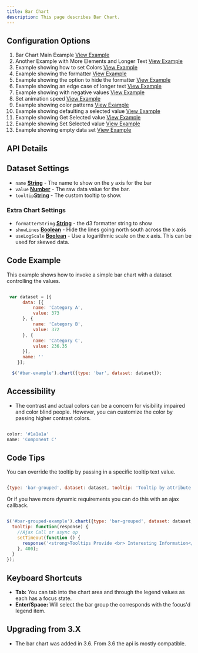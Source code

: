 ```yaml
---
title: Bar Chart  
description: This page describes Bar Chart.
---
```


## Configuration Options

1. Bar Chart Main Example [View Example]( ../components/bar/example-index)
2. Another Example with More Elements and Longer Text [View Example]( ../components/bar/example-alignment)
3. Example showing how to set Colors [View Example]( ../components/bar/example-colors)
4. Example showing the formatter [View Example]( ../components/bar/example-formatter)
5. Example showing the option to hide the formatter [View Example]( ../components/bar/example-hide-legend)
6. Example showing an edge case of longer text [View Example]( ../components/bar/example-long-text)
7. Example showing with negative values [View Example]( ../components/bar/example-negative-value)
8. Set animation speed [View Example]( ../components/bar/example-animation)
9. Example showing color patterns [View Example]( ../components/bar/example-patterns)
10. Example showing defaulting a selected value  [View Example]( ../components/bar/example-selected)
11. Example showing Get Selected value [View Example]( ../components/bar/example-get-selected)
12. Example showing Set Selected value [View Example]( ../components/bar/example-set-selected)
13. Example showing empty data set [View Example]( ../components/bar/test-empty)

## API Details

## Dataset Settings

* `name` **[String](https://developer.mozilla.org/en-US/docs/Web/JavaScript/Reference/Global_Objects/String)** - The name to show on the y axis for the bar
* `value` **[Number](https://developer.mozilla.org/en-US/docs/Web/JavaScript/Reference/Global_Objects/Number)** - The raw data value for the bar.
* `tooltip`**[String](https://developer.mozilla.org/en-US/docs/Web/JavaScript/Reference/Global_Objects/String)**  - The custom tooltip to show.

### Extra Chart Settings

* `formatterString` **[String](https://developer.mozilla.org/en-US/docs/Web/JavaScript/Reference/Global_Objects/String)** - the d3 formatter string to show
* `showLines` **[Boolean](https://developer.mozilla.org/en-US/docs/Web/JavaScript/Reference/Global_Objects/Boolean)** - Hide the lines going north south across the x axis
* `useLogScale` **[Boolean](https://developer.mozilla.org/en-US/docs/Web/JavaScript/Reference/Global_Objects/Boolean)** - Use a logarithmic scale on the x axis. This can be used for skewed data.

## Code Example

This example shows how to invoke a simple bar chart with a dataset controlling the values.

```javascript

 var dataset = [{
      data: [{
          name: 'Category A',
          value: 373
      }, {
          name: 'Category B',
          value: 372
      }, {
          name: 'Category C',
          value: 236.35
      }],
      name: ''
    }];

  $('#bar-example').chart({type: 'bar', dataset: dataset});

```

## Accessibility

- The contrast and actual colors can be a concern for visibility impaired and color blind people. However, you can customize the color by passing higher contrast colors.

```javascript

color: '#1a1a1a'
name: 'Component C'


```

## Code Tips

You can override the tooltip by passing in a specific tooltip text value.

```javascript

{type: 'bar-grouped', dataset: dataset, tooltip: 'Tooltip by attribute'}


```

Or if you have more dynamic requirements you can do this with an ajax callback.

```javascript

$('#bar-grouped-example').chart({type: 'bar-grouped', dataset: dataset,
  tooltip: function(response) {
    //Ajax Call or async op
    setTimeout(function () {
      response('<strong>Tooltips Provide <br> Interesting Information</strong>');
    }, 400);
  }
});

```

## Keyboard Shortcuts

-   **Tab:** You can tab into the chart area and through the legend values as each has a focus state.
-   **Enter/Space:** Will select the bar group the corresponds with the focus'd legend item.

## Upgrading from 3.X

-   The bar chart was added in 3.6. From 3.6 the api is mostly compatible.
